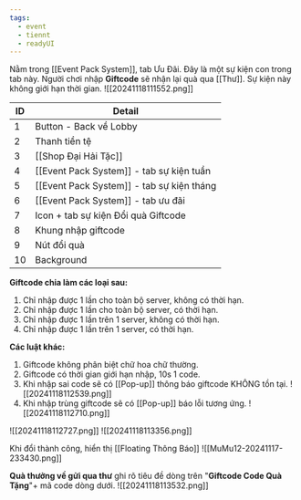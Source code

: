 ```yaml
---
tags:
  - event
  - tiennt
  - readyUI
---
```

Nằm trong [[Event Pack System]], tab Ưu Đãi. Đây là một sự kiện con trong tab này.
Người chơi nhập **Giftcode** sẽ nhận lại quà qua [[Thư]].
Sự kiện này không giới hạn thời gian.
![[20241118111552.png]]

| ID  | Detail                                    |
| --- | ----------------------------------------- |
| 1   | Button - Back về Lobby                    |
| 2   | Thanh tiền tệ                             |
| 3   | [[Shop Đại Hải Tặc]]                      |
| 4   | [[Event Pack System]] - tab sự kiện tuần  |
| 5   | [[Event Pack System]] - tab sự kiện tháng |
| 6   | [[Event Pack System]] - tab ưu đãi        |
| 7   | Icon + tab sự kiện Đổi quà Giftcode       |
| 8   | Khung nhập giftcode                       |
| 9   | Nút đổi quà                               |
| 10  | Background                                |
**Giftcode chia làm các loại sau:**
1. Chỉ nhập được 1 lần cho toàn bộ server, không có thời hạn.
2. Chỉ nhập được 1 lần cho toàn bộ server, có thời hạn.
3. Chỉ nhập được 1 lần trên 1 server, không có thời hạn.
4. Chỉ nhập được 1 lần trên 1 server, có thời hạn.

**Các luật khác:**
1. Giftcode không phân biệt chữ hoa chữ thường.
2. Giftcode có thời gian giới hạn nhập, 10s 1 code.
3. Khi nhập sai code sẽ có [[Pop-up]] thông báo giftcode KHÔNG tồn tại.
![[20241118112539.png]]
5. Khi nhập trùng giftcode sẽ có [[Pop-up]] báo lỗi tương ứng.
![[20241118112710.png]]

![[20241118112727.png]]
![[20241118113356.png]]

Khi đổi thành công, hiển thị [[Floating Thông Báo]]
![[MuMu12-20241117-233430.png]]

**Quà thưởng về gửi qua thư** ghi rõ tiêu đề dòng trên "**Giftcode Code Quà Tặng**"+ mã code dòng dưới.
![[20241118113532.png]]
